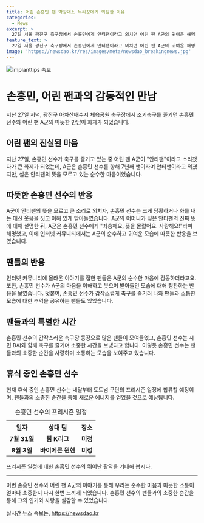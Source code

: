 ```yaml
---
title: 어린 손흥민 팬 박장대소 누리꾼에게 외침한 이유
categories:
  - News
excerpt: >
  27일 서울 광진구 축구장에서 손흥민에게 안티팬이라고 외치던 어린 팬 A군의 귀여운 해명 영상이 화제다. A군은 실수를 바로 잡으며 손 선수에게 사랑해요라고 말해 인터넷에서 큰 관심을 받았다. 누리꾼들은 A군의 순수한 마음에 감동하며 손흥민의 팬이라는 것을 자랑스러워했다. 또한, 손흥민이 갑작스럽게 축구장에 나와 팬들과 함께 축구를 즐긴 사연도 함께 전해졌다. 손흥민은 내달부터 토트넘의 프리시즌 일정에 합류할 예정이다.
feature_text: >
  27일 서울 광진구 축구장에서 손흥민에게 안티팬이라고 외치던 어린 팬 A군의 귀여운 해명 영상이 화제다. A군은 실수를 바로 잡으며 손 선수에게 사랑해요라고 말해 인터넷에서 큰 관심을 받았다. 누리꾼들은 A군의 순수한 마음에 감동하며 손흥민의 팬이라는 것을 자랑스러워했다. 또한, 손흥민이 갑작스럽게 축구장에 나와 팬들과 함께 축구를 즐긴 사연도 함께 전해졌다. 손흥민은 내달부터 토트넘의 프리시즌 일정에 합류할 예정이다.
image: 'https://newsdao.kr/res/images/meta/newsdao_breakingnews.jpg'
---
```


<p><img src="https://newsdao.kr/res/images/meta/newsdao_breakingnews.jpg" alt="implanttips 속보" /></p>

<h1 data-ke-size="size26">손흥민, 어린 팬과의 감동적인 만남</h1>

<p data-ke-size="size16">지난 27일 저녁, 광진구 아차산배수지 체육공원 축구장에서 조기축구를 즐기던 손흥민 선수와 어린 팬 A군의 따뜻한 만남이 화제가 되었습니다.</p>

<h2 data-ke-size="size23">어린 팬의 진실된 마음</h2>

<p data-ke-size="size16">지난 27일, 손흥민 선수가 축구를 즐기고 있는 중 어린 팬 A군이 "안티팬"이라고 소리쳤다가 큰 화제가 되었는데, A군은 손흥민 선수를 향해 7년째 팬이라며 안티팬이라고 외쳤지만, 실은 안티팬의 뜻을 모르고 있는 순수한 마음이었습니다.</p>

<h2 data-ke-size="size23">따뜻한 손흥민 선수의 반응</h2>

<p data-ke-size="size16">A군이 안티팬의 뜻을 모르고 큰 소리로 외치자, 손흥민 선수는 크게 당황하거나 화를 내는 대신 웃음을 짓고 이해 있게 받아들였습니다. A군의 어머니가 짚은 안티팬의 진짜 뜻에 대해 설명한 뒤, A군은 손흥민 선수에게 "죄송해요, 뜻을 몰랐어요. 사랑해요!"라며 해명했고, 이에 인터넷 커뮤니티에서는 A군의 순수하고 귀여운 모습에 따뜻한 반응을 보였습니다.</p>

<h2 data-ke-size="size23">팬들의 반응</h2>

<p data-ke-size="size16">인터넷 커뮤니티에 올라온 이야기를 접한 팬들은 A군의 순수한 마음에 감동하더라고요. 또한, 손흥민 선수가 A군의 마음을 이해하고 웃으며 받아들인 모습에 대해 칭찬하는 반응을 보였습니다. 덧붙여, 손흥민 선수가 갑작스럽게 축구를 즐기러 나와 팬들과 소통한 모습에 대한 추억을 공유하는 팬들도 있었습니다.</p>

<h2 data-ke-size="size23">팬들과의 특별한 시간</h2>

<p data-ke-size="size16">손흥민 선수의 갑작스러운 축구장 등장으로 많은 팬들이 모여들었고, 손흥민 선수는 시민 B씨와 함께 축구를 즐기며 소중한 시간을 보냈다고 합니다. 이렇듯 손흥민 선수는 팬들과의 소중한 순간을 사랑하며 소통하는 모습을 보여주고 있습니다.</p>

<h2 data-ke-size="size23">휴식 중인 손흥민 선수</h2>

<p data-ke-size="size16">현재 휴식 중인 손흥민 선수는 내달부터 토트넘 구단의 프리시즌 일정에 합류할 예정이며, 팬들과의 소중한 순간을 통해 새로운 에너지를 얻었을 것으로 예상됩니다.</p>

<table>
    <caption>손흥민 선수의 프리시즌 일정</caption>
    <tr>
        <th>일자</th>
        <th>상대 팀</th>
        <th>장소</th>
    </tr>
    <tr>
        <td style="text-align: center; height: 17px;"><b>7월 31일</b></td>
        <td style="text-align: center; height: 17px;"><b>팀 K리그</b></td>
        <td style="text-align: center; height: 17px;"><b>미정</b></td>
    </tr>
    <tr>
        <td style="text-align: center; height: 17px;"><b>8월 3일</b></td>
        <td style="text-align: center; height: 17px;"><b>바이에른 뮌헨</b></td>
        <td style="text-align: center; height: 17px;"><b>미정</b></td>
    </tr>
</table>

<p data-ke-size="size16">프리시즌 일정에 대한 손흥민 선수의 뛰어난 활약을 기대해 봅시다.</p>

<hr>

<p data-ke-size="size16">이번 손흥민 선수와 어린 팬 A군의 이야기를 통해 우리는 순수한 마음과 따뜻한 소통이 얼마나 소중한지 다시 한번 느끼게 되었습니다. 손흥민 선수의 팬들과의 소중한 순간을 통해 그의 인기와 사랑을 실감할 수 있었습니다.</p>
실시간 뉴스 속보는, <a href="https://newsdao.kr" rel="dofollow">https://newsdao.kr</a>


